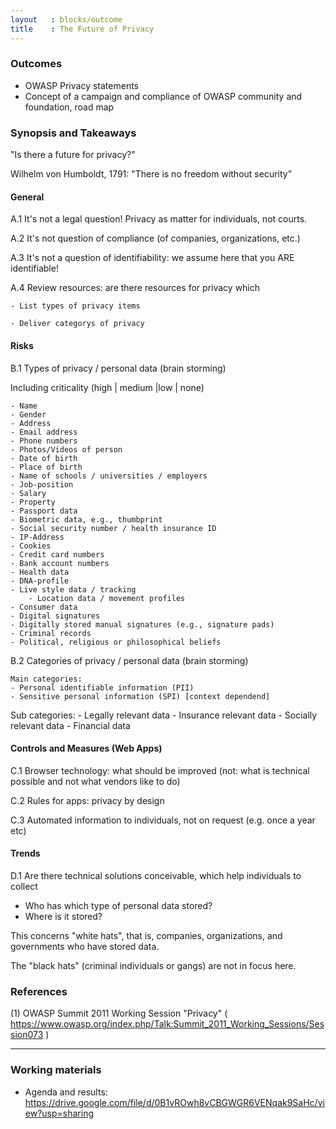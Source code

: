 ```yaml
---
layout   : blocks/outcome
title    : The Future of Privacy
---
```


### Outcomes

- OWASP Privacy statements
- Concept of a campaign and compliance of OWASP community and foundation, road map

### Synopsis and Takeaways

"Is there a future for privacy?"

Wilhelm von Humboldt, 1791: "There is no freedom without security"

#### General

A.1 It's not a legal question! Privacy as matter for individuals, not courts.

A.2 It's not question of compliance (of companies, organizations, etc.)

A.3 It's not a question of identifiability: we assume here that you ARE identifiable!

A.4 Review resources: are there resources for privacy which

	- List types of privacy items

	- Deliver categorys of privacy

#### Risks

B.1 Types of privacy / personal data (brain storming)

   Including criticality (high | medium |low | none)

	- Name
	- Gender
	- Address
	- Email address
	- Phone numbers
	- Photos/Videos of person
	- Date of birth
	- Place of birth
	- Name of schools / universities / employers
	- Job-position
	- Salary
	- Property
	- Passport data
	- Biometric data, e.g., thumbprint
	- Social security number / health insurance ID
	- IP-Address
	- Cookies
	- Credit card numbers
	- Bank account numbers
	- Health data
	- DNA-profile
	- Live style data / tracking
        - Location data / movement profiles
	- Consumer data
	- Digital signatures
	- Digitally stored manual signatures (e.g., signature pads)
	- Criminal records
	- Political, religious or philosophical beliefs

B.2 Categories of privacy / personal data (brain storming)

	Main categories:
	- Personal identifiable information (PII)
	- Sensitive personal information (SPI) [context dependend]

Sub categories:
	- Legally relevant data
	- Insurance relevant data
	- Socially relevant data
	- Financial data

#### Controls and Measures (Web Apps) 

C.1 Browser technology: what should be improved (not: what is technical possible and not what vendors like to do)

C.2 Rules for apps: privacy by design

C.3 Automated information to individuals, not on request (e.g. once a year etc)

#### Trends

D.1 Are there technical solutions conceivable, which help individuals to collect

   - Who has which type of personal data stored?
   - Where is it stored?

   This concerns "white hats", that is, companies, organizations, and governments who have stored data.

   The "black hats" (criminal individuals or gangs) are not in focus here.

### References

(1) OWASP Summit 2011 Working Session "Privacy" ( https://www.owasp.org/index.php/Talk:Summit_2011_Working_Sessions/Session073 )

---

### Working materials

- Agenda and results: https://drive.google.com/file/d/0B1vROwh8vCBGWGR6VENqak9SaHc/view?usp=sharing
